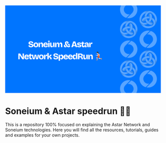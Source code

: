 ![Soneium & Astar card](/public/astar-soneium-card.png)
# Soneium & Astar speedrun 🏃🏻
<p>This is a repository 100% focused on explaining the Astar Network and Soneium technologies. Here you will find all the resources, tutorials, guides and examples for your own projects.</p>
